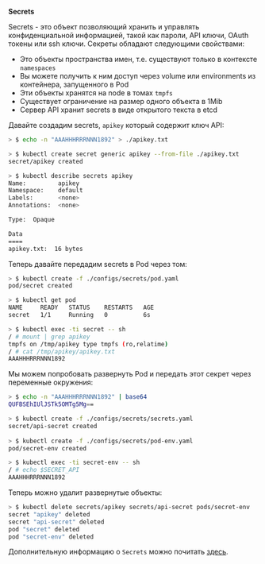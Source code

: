 **Secrets**

Secrets - это объект позволяющий хранить и управлять конфиденциальной информацией, такой как пароли, API ключи, OAuth токены или ssh ключи. Секреты обладают следующими свойствами:

- Это объекты пространства имен, т.е. существуют только в контексте `namespaces`
- Вы можете получить к ним доступ через volume или environments из контейнера, запущенного в Pod
- Эти объекты хранятся на node в томах `tmpfs`
- Существует ограничение на размер одного объекта в 1Mib
- Сервер API хранит secrets в виде открытого текста в etcd

Давайте создадим secrets, `apikey` который содержит ключ API:

```bash
> $ echo -n "AAAHHHRRRNNN1892" > ./apikey.txt

> $ kubectl create secret generic apikey --from-file ./apikey.txt
secret/apikey created

> $ kubectl describe secrets apikey
Name:         apikey
Namespace:    default
Labels:       <none>
Annotations:  <none>

Type:  Opaque

Data
====
apikey.txt:  16 bytes
```

Теперь давайте передадим secrets в Pod через том:

```bash
> $ kubectl create -f ./configs/secrets/pod.yaml
pod/secret created

> $ kubectl get pod
NAME     READY   STATUS    RESTARTS   AGE
secret   1/1     Running   0          6s

> $ kubectl exec -ti secret -- sh
/ # mount | grep apikey
tmpfs on /tmp/apikey type tmpfs (ro,relatime)
/ # cat /tmp/apikey/apikey.txt 
AAAHHHRRRNNN1892
```

Мы можем попробовать развернуть Pod и передать этот секрет через переменные окружения:

```bash
> $ echo -n "AAAHHHRRRNNN1892" | base64
QUFBSEhIUlJSTk5OMTg5Mg==

> $ kubectl create -f ./configs/secrets/secrets.yaml
secret/api-secret created
                                                                                                                                                
> $ kubectl create -f ./configs/secrets/pod-env.yaml
pod/secret-env created

> $ kubectl exec -ti secret-env -- sh
/ # echo $SECRET_API
AAAHHHRRRNNN1892
```

Теперь можно удалит развернутые объекты:

```bash
> $ kubectl delete secrets/apikey secrets/api-secret pods/secret-env
secret "apikey" deleted
secret "api-secret" deleted
pod "secret" deleted
pod "secret-env" deleted
```

Дополнительную информацию о `Secrets` можно почитать [здесь](https://kubernetes.io/docs/concepts/configuration/secret/).